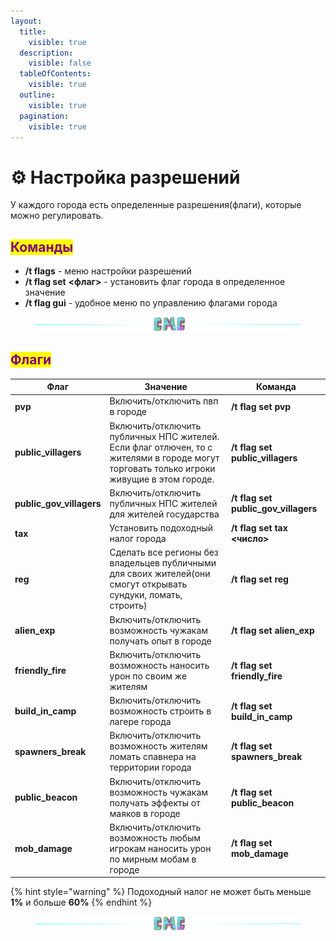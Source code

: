 ```yaml
---
layout:
  title:
    visible: true
  description:
    visible: false
  tableOfContents:
    visible: true
  outline:
    visible: true
  pagination:
    visible: true
---
```


# ⚙️ Настройка разрешений

У каждого города есть определенные разрешения(флаги), которые можно регулировать.

## <mark style="color:purple;">Команды</mark>

* **/t flags** - меню настройки разрешений
* **/t flag set** **<флаг>** - установить флаг города в определенное значение
* **/t flag gui** - удобное меню по управлению флагами города

<figure><img src="../.gitbook/assets/gitlab_hr7.svg" alt=""><figcaption></figcaption></figure>

## <mark style="color:purple;">Флаги</mark>

| Флаг                       | Значение                                                                                                                                 | Команда                                |
| -------------------------- | ---------------------------------------------------------------------------------------------------------------------------------------- | -------------------------------------- |
| **pvp**                    | Включить/отключить пвп в городе                                                                                                          | **/t flag set pvp**                    |
| **public\_villagers**      | Включить/отключить публичных НПС жителей. Если флаг отлючен, то с жителями в городе могут торговать только игроки живущие в этом городе. | **/t flag set public\_villagers**      |
| **public\_gov\_villagers** | Включить/отключить публичных НПС жителей для  жителей государства                                                                        | **/t flag set public\_gov\_villagers** |
| **tax**                    | Установить подоходный налог города                                                                                                       | **/t flag set tax <число>**            |
| **reg**                    | Сделать все регионы без владельцев публичными для своих жителей(они смогут открывать сундуки, ломать, строить)                           | **/t flag set reg**                    |
| **alien\_exp**             | Включить/отключить возможность чужакам получать опыт в городе                                                                            | **/t flag set alien\_exp**             |
| **friendly\_fire**         | Включить/отключить возможность наносить урон по своим же жителям                                                                         | **/t flag set friendly\_fire**         |
| **build\_in\_camp**        | Включить/отключить возможность строить в лагере города                                                                                   | **/t flag set build\_in\_camp**        |
| **spawners\_break**        | Включить/отключить возможность жителям ломать спавнера на территории города                                                              | **/t flag set spawners\_break**        |
| **public\_beacon**         | Включить/отключить возможность чужакам получать эффекты от маяков в городе                                                               | **/t flag set public\_beacon**         |
| **mob\_damage**            | Включить/отключить возможность любым  игрокам наносить урон по мирным мобам в городе                                                     | **/t flag set mob\_damage**            |

{% hint style="warning" %}
Подоходный налог не может быть меньше **1%** и больше **60%**
{% endhint %}

<figure><img src="../.gitbook/assets/gitlab_hr7.svg" alt=""><figcaption></figcaption></figure>
